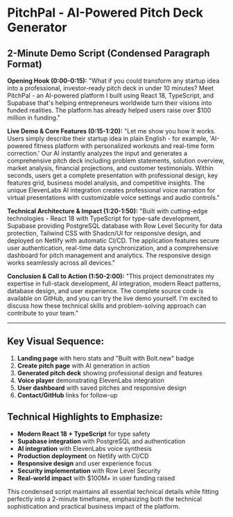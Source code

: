 # PitchPal - AI-Powered Pitch Deck Generator
## 2-Minute Demo Script (Condensed Paragraph Format)

**Opening Hook (0:00-0:15):** "What if you could transform any startup idea into a professional, investor-ready pitch deck in under 10 minutes? Meet PitchPal - an AI-powered platform I built using React 18, TypeScript, and Supabase that's helping entrepreneurs worldwide turn their visions into funded realities. The platform has already helped users raise over $100 million in funding."

**Live Demo & Core Features (0:15-1:20):** "Let me show you how it works. Users simply describe their startup idea in plain English - for example, 'AI-powered fitness platform with personalized workouts and real-time form correction.' Our AI instantly analyzes the input and generates a comprehensive pitch deck including problem statements, solution overview, market analysis, financial projections, and customer testimonials. Within seconds, users get a complete presentation with professional design, key features grid, business model analysis, and competitive insights. The unique ElevenLabs AI integration creates professional voice narration for virtual presentations with customizable voice settings and audio controls."

**Technical Architecture & Impact (1:20-1:50):** "Built with cutting-edge technologies - React 18 with TypeScript for type-safe development, Supabase providing PostgreSQL database with Row Level Security for data protection, Tailwind CSS with Shadcn/UI for responsive design, and deployed on Netlify with automatic CI/CD. The application features secure user authentication, real-time data synchronization, and a comprehensive dashboard for pitch management and analytics. The responsive design works seamlessly across all devices."

**Conclusion & Call to Action (1:50-2:00):** "This project demonstrates my expertise in full-stack development, AI integration, modern React patterns, database design, and user experience. The complete source code is available on GitHub, and you can try the live demo yourself. I'm excited to discuss how these technical skills and problem-solving approach can contribute to your team."

---

## Key Visual Sequence:
1. **Landing page** with hero stats and "Built with Bolt.new" badge
2. **Create pitch page** with AI generation in action
3. **Generated pitch deck** showing professional design and features
4. **Voice player** demonstrating ElevenLabs integration
5. **User dashboard** with saved pitches and responsive design
6. **Contact/GitHub** links for follow-up

## Technical Highlights to Emphasize:
- **Modern React 18 + TypeScript** for type safety
- **Supabase integration** with PostgreSQL and authentication
- **AI integration** with ElevenLabs voice synthesis
- **Production deployment** on Netlify with CI/CD
- **Responsive design** and user experience focus
- **Security implementation** with Row Level Security
- **Real-world impact** with $100M+ in user funding raised

This condensed script maintains all essential technical details while fitting perfectly into a 2-minute timeframe, emphasizing both the technical sophistication and practical business impact of the platform.